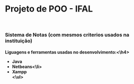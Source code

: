 # Projeto de POO - IFAL
</br>
<h3>Sistema de Notas (com mesmos criterios usados na instituição) </h3>
<h4>Liguagens e ferramentas usadas no desenvolvimento:<\h4>
<ul>
  <li>Java</li>
  <li>Netbeans<\li>
  <li>Xampp</li>
<\ul>
